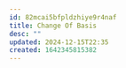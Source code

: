 ```yaml
---
id: 82mcai5bfpldzhiye9r4naf
title: Change Of Basis
desc: ""
updated: 2024-12-15T22:35
created: 1642345815382
---
```


